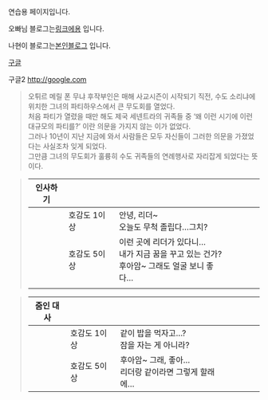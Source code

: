 연습용 페이지입니다.

오빠님 블로그는[링크에용] 입니다.

나현이 블로그는[본인블로그] 입니다.

[구글](http://google.com)

구글2 http://google.com


>오튀르 메릴 폰 무냐 후작부인은 매해 사교시즌이 시작되기 직전, 수도 소리냐에 위치한 그녀의 파티하우스에서 큰 무도회를 열었다.  
처음 파티가 열렸을 때만 해도 제국 세넨트라의 귀족들 중 ‘왜 이런 시기에 이런 대규모의 파티를?’ 이란 의문을 가지지 않는 이가 없었다.  
그러나 10년이 지난 지금에 와서 사람들은 모두 자신들이 그러한 의문을 가졌었다는 사실조차 잊게 되었다.  
그만큼 그녀의 무도회가 훌륭히 수도 귀족들의 연례행사로 자리잡게 되었다는 뜻이다.



> | 인사하기  |         |                                                              |         |  |  |    |
>|----------------------|----------------------|------------------------------------------------------------|-------|----|-----|----|
>|       | 호감도 1이상 | 안녕, 리더~ <br>오늘도 무척 졸립다…그치?                                   | 
>|       | 호감도 5이상 | 이런 곳에 리더가 있다니… <br>내가 지금 꿈을 꾸고 있는 건가? <br>후아암~ 그래도 얼굴 보니 좋다… 
>|       |         |                                                              |         |  |  |    |

>| 줌인 대사 |         |                                                              |         |  |  |    |
>|--------|-------|------------------------------------------------------------|-------|----|-----|----|
>|       | 호감도 1이상 | 같이 밥을 먹자고…? <br>잠을 자는 게 아니라?                                 
>|       | 호감도 5이상 | 후아암~ 그래, 좋아… <br>리더랑 같이라면 그렇게 할래에…                           


[링크에용]: https://gslazer.github.io
[본인블로그]: https://bloodfairy.github.io